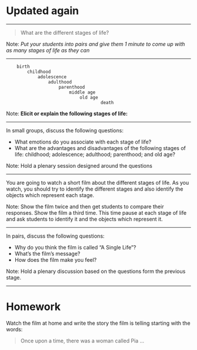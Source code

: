 <!-- .slide: data-background-color="black" data-background-transition="zoom" data-transition-speed="fast" -->

# Updated again

---

<!-- .slide: data-background-color="black" data-background-transition="zoom" data-transition-speed="fast" -->

> What are the different stages of life?

Note: *Put your students into pairs and give them 1 minute to come up with as many stages of life as they can*

---


<!-- .slide: data-background-color="orange" data-background-transition="zoom" data-transition-speed="fast" -->

``` 
    birth 
        childhood 
            adolescence 
                adulthood 
                    parenthood 
                        middle age 
                            old age 
                                    death
```
Note: **Elicit or explain the following stages of life:**

---

In small groups, discuss the following questions:

- What emotions do you associate with each stage of life?
- What are the advantages and disadvantages of the following stages of life: childhood; adolescence; adulthood; parenthood; and old age? 

Note: Hold a plenary session designed around the questions 

---

You are going to watch a short film about the different stages of life. As you watch, you should try to identify the different stages and also identify the objects which represent each stage.

Note: Show the film twice and then get students to compare their responses. Show the film a third time. This time pause at each stage of life and ask students to identify it and the objects which represent it.

---

In pairs, discuss the following questions:

- Why do you think the film is called “A Single Life”?
- What’s the film’s message?
- How does the film make you feel?
 
Note: Hold a plenary discussion based on the questions form the previous stage.

---

# Homework

Watch the film at home and write the story the film is telling starting with the words:

> Once upon a time, there was a woman called Pia …